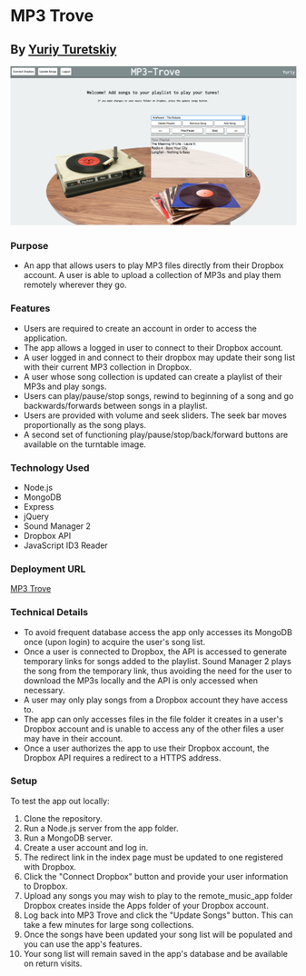 # MP3 Trove
## By [Yuriy Turetskiy](https://github.com/yuriyt2)

![screenshot](./screenshot.png)

### Purpose
+ An app that allows users to play MP3 files directly from their Dropbox account.  A user is able to upload a collection of MP3s and play them remotely wherever they go.  

### Features
+ Users are required to create an account in order to access the application.
+ The app allows a logged in user to connect to their Dropbox account.
+ A user logged in and connect to their dropbox may update their song list with their current MP3 collection in Dropbox.
+ A user whose song collection is updated can create a playlist of their MP3s and play songs.
+ Users can play/pause/stop songs, rewind to beginning of a song and go backwards/forwards between songs in a playlist.
+ Users are provided with volume and seek sliders.  The seek bar moves proportionally as the song plays.
+ A second set of functioning play/pause/stop/back/forward buttons are available on the turntable image.

### Technology Used
+ Node.js
+ MongoDB
+ Express
+ jQuery
+ Sound Manager 2
+ Dropbox API
+ JavaScript ID3 Reader

### Deployment URL
[MP3 Trove](http://mp3trove.yuriyturetskiy.com/)

### Technical Details
+ To avoid frequent database access the app only accesses its MongoDB once (upon login) to acquire the user's song list.
+ Once a user is connected to Dropbox, the API is accessed to generate temporary links for songs added to the playlist.  Sound Manager 2 plays the song from the temporary link, thus avoiding the need for the user to download the MP3s locally and the API is only accessed when necessary.
+ A user may only play songs from a Dropbox account they have access to.
+ The app can only accesses files in the file folder it creates in a user's Dropbox account and is unable to access any of the other files a user may have in their account.
+ Once a user authorizes the app to use their Dropbox account, the Dropbox API requires a redirect to a HTTPS address.  

### Setup
To test the app out locally:

1. Clone the repository.
2. Run a Node.js server from the app folder.
3. Run a MongoDB server.
4. Create a user account and log in.
5. The redirect link in the index page must be updated to one registered with Dropbox.
5. Click the "Connect Dropbox" button and provide your user information to Dropbox.
6. Upload any songs you may wish to play to the remote_music_app folder Dropbox creates inside the Apps folder of your Dropbox account.
7. Log back into MP3 Trove and click the "Update Songs" button.  This can take a few minutes for large song collections.
8. Once the songs have been updated your song list will be populated and you can use the app's features.
9. Your song list will remain saved in the app's database and be available on return visits.

